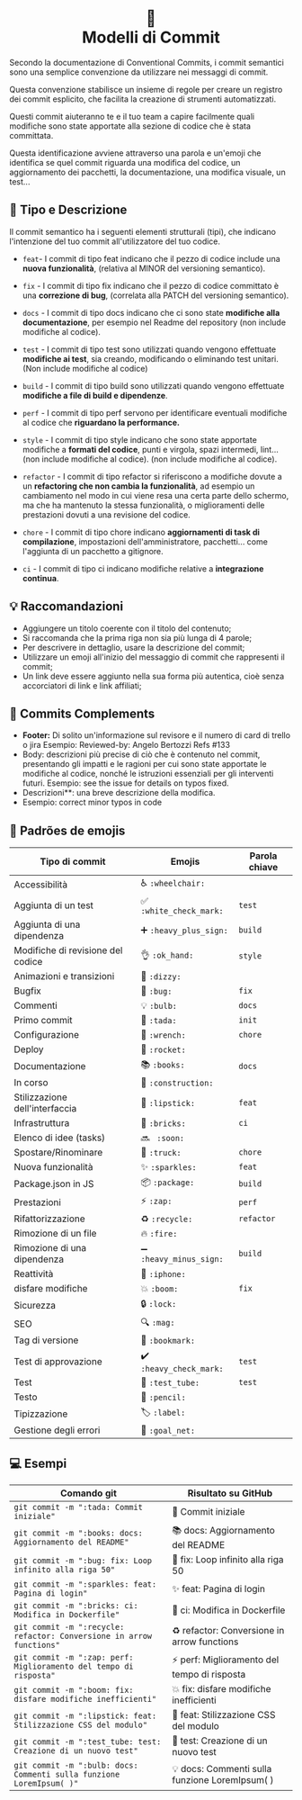 <h1 align="center">
📄<br>Modelli di Commit
</h1>

Secondo la documentazione di Conventional Commits, i commit semantici sono una semplice convenzione da utilizzare nei messaggi di commit.

Questa convenzione stabilisce un insieme di regole per creare un registro dei commit esplicito, che facilita la creazione di strumenti automatizzati.

Questi commit aiuteranno te e il tuo team a capire facilmente quali modifiche sono state apportate alla sezione di codice che è stata committata.

Questa identificazione avviene attraverso una parola e un'emoji che identifica se quel commit riguarda una modifica del codice, un aggiornamento dei pacchetti, la documentazione, una modifica visuale, un test...


## 🦄 Tipo e Descrizione
Il commit semantico ha i seguenti elementi strutturali (tipi), che indicano l'intenzione del tuo commit all'utilizzatore del tuo codice.

- `feat`- I commit di tipo feat indicano che il pezzo di codice include una **nuova funzionalità**, (relativa al MINOR del versioning semantico).

-  `fix` - I commit di tipo fix indicano che il pezzo di codice committato è una **correzione di bug**, (correlata alla PATCH del versioning semantico).

-  `docs` - I commit di tipo docs indicano che ci sono state **modifiche alla documentazione**, per esempio nel Readme del repository (non include modifiche al codice).

-  `test` - I commit di tipo test sono utilizzati quando vengono effettuate **modifiche ai test**, sia creando, modificando o eliminando test unitari. (Non include modifiche al codice)

- `build` - I commit di tipo build sono utilizzati quando vengono effettuate **modifiche a file di build e dipendenze**.

-  `perf` - I commit di tipo perf servono per identificare eventuali modifiche al codice che **riguardano la performance.**

-  `style` -  I commit di tipo style indicano che sono state apportate modifiche a **formati del codice**, punti e virgola, spazi intermedi, lint... (non include modifiche al codice). (non include modifiche al codice).

- `refactor` - I commit di tipo refactor si riferiscono a modifiche dovute a un **refactoring che non cambia la funzionalità**, ad esempio un cambiamento nel modo in cui viene resa una certa parte dello schermo, ma che ha mantenuto la stessa funzionalità, o miglioramenti delle prestazioni dovuti a una revisione del codice.

- `chore` - I commit di tipo chore indicano **aggiornamenti di task di compilazione**, impostazioni dell'amministratore, pacchetti... come l'aggiunta di un pacchetto a gitignore.

- `ci` - I commit di tipo ci indicano modifiche relative a **integrazione continua**.



## 💡 Raccomandazioni

- Aggiungere un titolo coerente con il titolo del contenuto;
- Si raccomanda che la prima riga non sia più lunga di 4 parole;
- Per descrivere in dettaglio, usare la descrizione del commit;
- Utilizzare un emoji all'inizio del messaggio di commit che rappresenti il commit;
- Un link deve essere aggiunto nella sua forma più autentica, cioè senza accorciatori di link e link affiliati;

## 🍧 Commits Complements

- **Footer:** Di solito un'informazione sul revisore e il numero di card di trello o jira 
  Esempio: Reviewed-by: Angelo Bertozzi Refs #133
- Body: descrizioni più precise di ciò che è contenuto nel commit, presentando gli impatti e le ragioni per cui sono state apportate le modifiche al codice, nonché le istruzioni essenziali per gli interventi futuri. 
  Esempio: see the issue for details on typos fixed.
- Descrizioni**: una breve descrizione della modifica.
- Esempio: correct minor typos in code


## 💈 Padrões de emojis

<table>
  <thead>
    <tr>
      <th>Tipo di commit</th>
      <th>Emojis</th>
      <th>Parola chiave</th>
    </tr>
  </thead>
 <tbody>
    <tr>
      <td>Accessibilità</td>
      <td>♿ <code>:wheelchair:</code></td>
      <td></td>
    </tr>
    <tr>
      <td>Aggiunta di un test</td>
      <td>✅ <code>:white_check_mark:</code></td>
      <td><code>test</code></td>
    </tr>
    <tr>
      <td>Aggiunta di una dipendenza</td>
      <td>➕ <code>:heavy_plus_sign:</code></td>
      <td><code>build</code></td>
    </tr>
    <tr>
      <td>Modifiche di revisione del codice</td>
      <td>👌 <code>:ok_hand:</code></td>
      <td><code>style</code></td>
    </tr>
    <tr>
      <td>Animazioni e transizioni</td>
      <td>💫 <code>:dizzy:</code></td>
      <td></td>
    </tr>
    <tr>
      <td>Bugfix</td>
      <td>🐛 <code>:bug:</code></td>
      <td><code>fix</code></td>
    </tr>
    <tr>
      <td>Commenti</td>
      <td>💡 <code>:bulb:</code></td>
      <td><code>docs</code></td>
    </tr>
    <tr>
      <td>Primo commit</td>
      <td>🎉 <code>:tada:</code></td>
      <td><code>init</code></td>
    </tr>
    <tr>
      <td>Configurazione</td>
      <td>🔧 <code>:wrench:</code></td>
      <td><code>chore</code></td>
    </tr>
    <tr>
      <td>Deploy</td>
      <td>🚀 <code>:rocket:</code></td>
      <td></td>
    </tr>
    <tr>
      <td>Documentazione</td>
      <td>📚 <code>:books:</code></td>
      <td><code>docs</code></td>
    </tr>
    <tr>
      <td>In corso</td>
      <td>🚧 <code>:construction:</code></td>
      <td></td>
    </tr>
    <tr>
      <td>Stilizzazione dell'interfaccia</td>
      <td>💄 <code>:lipstick:</code></td>
      <td><code>feat</code></td>
    </tr>
    <tr>
      <td>Infrastruttura</td>
      <td>🧱 <code>:bricks:</code></td>
      <td><code>ci</code></td>
    </tr>
    <tr>
      <td>Elenco di idee (tasks)</td>
      <td>🔜 <code> :soon: </code></td>
      <td></td>
    </tr>
    <tr>
      <td>Spostare/Rinominare</td>
      <td>🚚 <code>:truck:</code></td>
      <td><code>chore</code></td>
    </tr>
    <tr>
      <td>Nuova funzionalità</td>
      <td>✨ <code>:sparkles:</code></td>
      <td><code>feat</code></td>
    </tr>
    <tr>
      <td>Package.json in JS</td>
      <td>📦 <code>:package:</code></td>
      <td><code>build</code></td>
    </tr>
    <tr>
      <td>Prestazioni</td>
      <td>⚡ <code>:zap:</code></td>
      <td><code>perf</code></td>
    </tr>
    <tr>
        <td>Rifattorizzazione</td>
        <td>♻️ <code>:recycle:</code></td>
        <td><code>refactor</code></td>
    </tr>
    <tr>
      <td>Rimozione di un file</td>
      <td>🔥 <code>:fire:</code></td>
      <td></td>
    </tr>
    <tr>
      <td>Rimozione di una dipendenza</td>
      <td>➖ <code>:heavy_minus_sign:</code></td>
      <td><code>build</code></td>
    </tr>
    <tr>
      <td>Reattività</td>
      <td>📱 <code>:iphone:</code></td>
      <td></td>
    </tr>
    <tr>
      <td>disfare modifiche</td>
      <td>💥 <code>:boom:</code></td>
      <td><code>fix</code></td>
    </tr>
    <tr>
      <td>Sicurezza</td>
      <td>🔒️ <code>:lock:</code></td>
      <td></td>
    </tr>
    <tr>
      <td>SEO</td>
      <td>🔍️ <code>:mag:</code></td>
      <td></td>
    </tr>
    <tr>
      <td>Tag di versione</td>
      <td>🔖 <code>:bookmark:</code></td>
      <td></td>
    </tr>
    <tr>
      <td>Test di approvazione</td>
      <td>✔️ <code>:heavy_check_mark:</code></td>
      <td><code>test</code></td>
    </tr>
    <tr>
      <td>Test</td>
      <td>🧪 <code>:test_tube:</code></td>
      <td><code>test</code></td>
    </tr>
    <tr>
      <td>Testo</td>
      <td>📝 <code>:pencil:</code></td>
      <td></td>
    </tr>
    <tr>
      <td>Tipizzazione</td>
      <td>🏷️ <code>:label:</code></td>
      <td></td>
    </tr>
    <tr>
      <td>Gestione degli errori</td>
      <td>🥅 <code>:goal_net:</code></td>
      <td></td>
    </tr>
  </tbody>
</table>

## 💻 Esempi

<table>
  <thead>
    <tr>
      <th>Comando git</th>
      <th>Risultato su GitHub</th>
    </tr>
  </thead>
 <tbody>
    <tr>
      <td>
        <code>git commit -m ":tada: Commit iniziale"</code>
      </td>
      <td>🎉 Commit iniziale</td>
    </tr>
    <tr>
      <td>
        <code>git commit -m ":books: docs: Aggiornamento del README"</code>
      </td>
      <td>📚 docs: Aggiornamento del README</td>
    </tr>
    <tr>
      <td>
        <code>git commit -m ":bug: fix: Loop infinito alla riga 50"</code>
      </td>
      <td>🐛 fix: Loop infinito alla riga 50</td>
    </tr>
    <tr>
      <td>
        <code>git commit -m ":sparkles: feat: Pagina di login"</code>
      </td>
      <td>✨ feat: Pagina di login</td>
    </tr>
    <tr>
      <td>
        <code>git commit -m ":bricks: ci: Modifica in Dockerfile"</code>
      </td>
      <td>🧱 ci: Modifica in Dockerfile</td>
    </tr>
    <tr>
      <td>
        <code>git commit -m ":recycle: refactor: Conversione in arrow functions"</code>
      </td>
      <td>♻️ refactor: Conversione in arrow functions</td>
    </tr>
    <tr>
      <td>
        <code>git commit -m ":zap: perf: Miglioramento del tempo di risposta"</code>
      </td>
      <td>⚡ perf: Miglioramento del tempo di risposta</td>
    </tr>
    <tr>
      <td>
        <code>git commit -m ":boom: fix: disfare modifiche inefficienti"</code>
      </td>
      <td>💥 fix: disfare modifiche inefficienti</td>
    </tr>
    <tr>
      <td>
        <code>git commit -m ":lipstick: feat: Stilizzazione CSS del modulo"</code>
      </td>
      <td>💄 feat: Stilizzazione CSS del modulo</td>
    </tr>
    <tr>
      <td>
        <code>git commit -m ":test_tube: test: Creazione di un nuovo test"</code>
      </td>
      <td>🧪 test: Creazione di un nuovo test</td>
    </tr>
    <tr>
      <td>
        <code>git commit -m ":bulb: docs: Commenti sulla funzione LoremIpsum( )"</code>
      </td>
      <td>💡 docs: Commenti sulla funzione LoremIpsum( )</td>
    </tr>
  </tbody>
</table>
